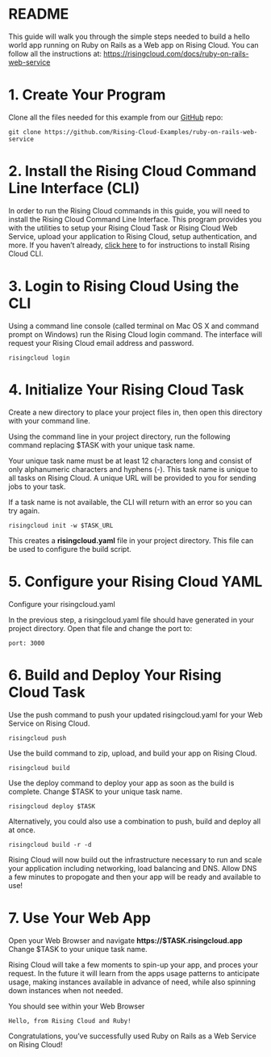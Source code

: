 # README

This guide will walk you through the simple steps needed to build a hello world app running on Ruby on Rails as a Web app on Rising Cloud.  You can follow all the instructions at: https://risingcloud.com/docs/ruby-on-rails-web-service

# 1. Create Your Program

Clone all the files needed for this example from our [GitHub](https://github.com/Rising-Cloud-Examples/ruby-on-rails-web-service) repo: 

```git clone https://github.com/Rising-Cloud-Examples/ruby-on-rails-web-service```

# 2. Install the Rising Cloud Command Line Interface (CLI)
In order to run the Rising Cloud commands in this guide, you will need to install the Rising Cloud Command Line Interface. This program provides you with the utilities to setup your Rising Cloud Task or Rising Cloud Web Service, upload your application to Rising Cloud, setup authentication, and more. If you haven’t already, [click here](/docs/install) to for instructions to install Rising Cloud CLI.

# 3. Login to Rising Cloud Using the CLI
Using a command line console (called terminal on Mac OS X and command prompt on Windows) run the Rising Cloud login command. The interface will request your Rising Cloud email address and password.

```risingcloud login```

# 4. Initialize Your Rising Cloud Task

Create a new directory to place your project files in, then open this directory with your command line.

Using the command line in your project directory, run the following command replacing $TASK with your unique task name.

Your unique task name must be at least 12 characters long and consist of only alphanumeric characters and hyphens (-). This task name is unique to all tasks on Rising Cloud. A unique URL will be provided to you for sending jobs to your task.

If a task name is not available, the CLI will return with an error so you can try again.

```risingcloud init -w $TASK_URL```

This creates a **risingcloud.yaml** file in your project directory. This file can be used to configure the build script.

# 5. Configure your Rising Cloud YAML

Configure your risingcloud.yaml

In the previous step, a risingcloud.yaml file should have generated in your project directory. Open that file and change the port to:

```
port: 3000
```

# 6. Build and Deploy Your Rising Cloud Task
Use the push command to push your updated risingcloud.yaml for your Web Service on Rising Cloud.

```risingcloud push```

Use the build command to zip, upload, and build your app on Rising Cloud.

```risingcloud build```

Use the deploy command to deploy your app as soon as the build is complete.  Change $TASK to your unique task name.

```risingcloud deploy $TASK```

Alternatively, you could also use a combination to push, build and deploy all at once.

```risingcloud build -r -d```

Rising Cloud will now build out the infrastructure necessary to run and scale your application including networking, load balancing and DNS.  Allow DNS a few minutes to propogate and then your app will be ready and available to use!

# 7. Use Your Web App

Open your Web Browser and navigate **https://$TASK.risingcloud.app** Change $TASK to your unique task name.

Rising Cloud will take a few moments to spin-up your app, and proces your request.  In the future it will learn from the apps usage patterns to anticipate usage, making instances available in advance of need, while also spinning down instances when not needed.  

You should see within your Web Browser

```Hello, from Rising Cloud and Ruby!```

Congratulations, you’ve successfully used Ruby on Rails as a Web Service on Rising Cloud!
